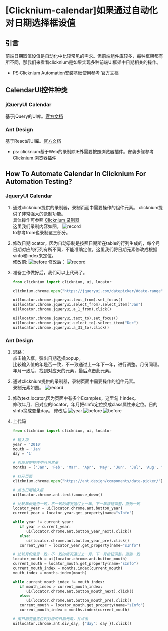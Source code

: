 # [Clicknium-calendar]如果通过自动化对日期选择框设值

## 引言
前端日期取值设值是自动化中比较常见的需求。但前端组件库较多，每种框架都有所不同，那我们来看看clicknium是如果实现多种前端UI框架中日期相关的操作。
- PS:Clicknium Automation安装基础使用参考 [官方文档](https://https://www.clicknium.com/documents)


## CalendarUI控件种类

### jQueryUI Calendar 
基于jQuery的UI库。[官方文档](https://jqueryui.com/datepicker/#date-range)

### Ant Design
基于React的UI库。[官方文档](https://ant.design/components/date-picker/) 


- ps: clicknium基于Web的录制除IE外需要按照浏览器插件。安装步骤参考 [Clicknium 浏览器插件](https://www.clicknium.com/documents/developtools/vscode/extensions/)

## How To Automate Calendar In Clicknium For Automation Testing?

### JqueryUI Calendar
1. 通过clicknium提供的录制器，录制页面中需要操作的组件元素。
   clicknium提供了非常强大的录制功能。  
   具体操作可参照 [Clicknium 录制器](https://www.clicknium.com/documents/developtools/vscode/extensions/)  
   这里我们录制内容如图。
![record](./img/jquery-record.png)  
   to参考from也录制这三部分。

2. 修改日期locator。因为自动录制是按照日期所在table的行列生成的，每个月日期对应的行列有所不同，不能准确定位。这里我们将日期元素修改成根据sinfo和index来定位。  
   修改前:
   ![before](./img/jquery-update-before.png) 
   修改后：
   ![record](./img/jquery-update-after.png) 
3. 准备工作做好后，我们可以上代码了。
   ```python
   from clicknium import clicknium, ui, locator

   clicknium.chrome.open("https://jqueryui.com/datepicker/#date-range")

   ui(locator.chrome.jqueryui.text_from).set_focus()
   ui(locator.chrome.jqueryui.select_from).select_item("Jan")
   ui(locator.chrome.jqueryui.a_1_from).click()

   ui(locator.chrome.jqueryui.text_to).set_focus()
   ui(locator.chrome.jqueryui.select_to).select_item("Dec")
   ui(locator.chrome.jqueryui.a_31_to).click()
   ```

### Ant Design
1. 思路：  
   点击输入框，弹出日期选择popup。  
   比较输入值的年是否一致，不一致通过上一年下一年，进行调整。月份同理。  
   年月一致后，找到对应天的元素，最后点击此元素。
1. 通过clicknium提供的录制器，录制页面中需要操作的组件元素。  
   录制元素如图。
   ![record](./img/ant-record.png) 
2. 修改text.locator,因为页面中有多个Examples，这里勾上index。  
   修改年月、日对应的locator。年月把sInfo定位换成class属性来定位。日的sInfo换成变量day。
   修改后
   ![year](./img/ant-year.png) 
   ![before](./img/ant-month.png) 
   ![before](./img/ant-day.png) 
3. 上代码
   
   ```python
   from clicknium import clicknium, ui, locator

   # 输入项
   year = '2010'
   mouth = 'Jan'
   day = '1'

   # 对应日期控件中月份常量
   months = ['Jan', 'Feb', 'Mar', 'Apr', 'May', 'Jun', 'Jul', 'Aug', 'Sep', 'Oct', 'Nov', 'Dec']

   # 打开页面
   clicknium.chrome.open("https://ant.design/components/date-picker/")

   # 点击日期输入框
   ui(locator.chrome.ant.text).mouse_down()

   # 比较年份是否一致，不一致的情况通过上一年，下一年按钮调整，直到一致
   locator_year = ui(locator.chrome.ant.button_year)
   current_year = locator_year.get_property(name="sInfo")

   while year != current_year:
      if year > current_year:
         ui(locator.chrome.ant.button_year_next).click()
      else:
         ui(locator.chrome.ant.button_year_pre).click()
      current_year = locator_year.get_property(name="sInfo")

   # 比较月份是否一致，不一致的情况通过上一月，下一月按钮调整，直到一致
   locator_mouth = ui(locator.chrome.ant.button_mouth)
   current_mouth = locator_mouth.get_property(name="sInfo")
   current_mouth_index = months.index(current_mouth)
   mouth_index = months.index(mouth)

   while current_mouth_index != mouth_index:
      if mouth_index > current_mouth_index:
         ui(locator.chrome.ant.button_mouth_next).click()
      else:
         ui(locator.chrome.ant.button_mouth_pre).click()
      current_mouth = locator_mouth.get_property(name="sInfo")
      current_mouth_index = months.index(current_mouth)

   # 用日期变量定位到对应的日期元素，并点击
   ui(locator.chrome.ant.div_day, {"day": day }).click()
   ```
